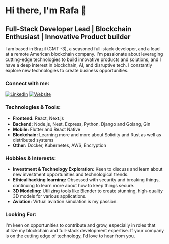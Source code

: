 # Hi there, I'm Rafa 👋

## Full-Stack Developer Lead | Blockchain Enthusiast | Innovative Product builder

I am based in Brazil (GMT -3), a seasoned full-stack developer, and a lead at a remote American blockchain company. I'm passionate about leveraging cutting-edge technologies to build innovative products and solutions, and I have a deep interest in blockchain, AI, and disruptive tech. I constantly explore new technologies to create business opportunities.

### Connect with me:
[![LinkedIn](https://img.shields.io/badge/LinkedIn-Rafa-blue?style=flat-square&logo=linkedin)](https://www.linkedin.com/in/rafagomesdev)
[![Website](https://img.shields.io/badge/Website-rafagomes.dev-blue?style=flat-square)](https://rafagomes.dev)

### Technologies & Tools:
- **Frontend:** React, Next.js
- **Backend:** Node.js, Nest, Express, Python, Django and Golang, Gin
- **Mobile:** Flutter and React Native
- **Blockchain:** Learning more and more about Solidity and Rust as well as distributed systems
- **Other:** Docker, Kubernetes, AWS, Encryption

### Hobbies & Interests:
- **Investment & Technology Exploration:** Keen to discuss and learn about new investment opportunities and technological trends.
- **Ethical hacking learning:** Obsessed with security and breaking things, continuing to learn more about how to keep things secure.
- **3D Modeling:** Utilizing tools like Blender to create stunning, high-quality 3D models for various applications.
- **Aviation:** Virtual aviation simulation is my passion.

### Looking For:
I'm keen on opportunities to contribute and grow, especially in roles that utilize my blockchain and full-stack development expertise. If your company is on the cutting edge of technology, I'd love to hear from you.
